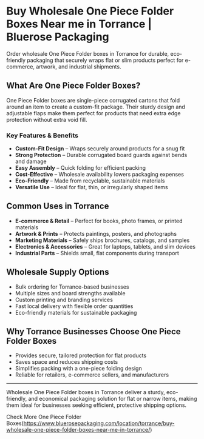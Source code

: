 # Buy Wholesale One Piece Folder Boxes Near me in Torrance | Bluerose Packaging

Order wholesale One Piece Folder boxes in Torrance for durable, eco-friendly packaging that securely wraps flat or slim products perfect for e-commerce, artwork, and industrial shipments.

## What Are One Piece Folder Boxes?

One Piece Folder boxes are single-piece corrugated cartons that fold around an item to create a custom-fit package. Their sturdy design and adjustable flaps make them perfect for products that need extra edge protection without extra void fill.

### Key Features & Benefits

- **Custom-Fit Design** – Wraps securely around products for a snug fit  
- **Strong Protection** – Durable corrugated board guards against bends and damage  
- **Easy Assembly** – Quick folding for efficient packing  
- **Cost-Effective** – Wholesale availability lowers packaging expenses  
- **Eco-Friendly** – Made from recyclable, sustainable materials  
- **Versatile Use** – Ideal for flat, thin, or irregularly shaped items  

## Common Uses in Torrance

- **E-commerce & Retail** – Perfect for books, photo frames, or printed materials  
- **Artwork & Prints** – Protects paintings, posters, and photographs  
- **Marketing Materials** – Safely ships brochures, catalogs, and samples  
- **Electronics & Accessories** – Great for laptops, tablets, and slim devices  
- **Industrial Parts** – Shields small, flat components during transport  

## Wholesale Supply Options

- Bulk ordering for Torrance-based businesses  
- Multiple sizes and board strengths available  
- Custom printing and branding services  
- Fast local delivery with flexible order quantities  
- Eco-friendly materials for sustainable packaging  

## Why Torrance Businesses Choose One Piece Folder Boxes

- Provides secure, tailored protection for flat products  
- Saves space and reduces shipping costs  
- Simplifies packing with a one-piece folding design  
- Reliable for retailers, e-commerce sellers, and manufacturers  

---

Wholesale One Piece Folder boxes in Torrance deliver a sturdy, eco-friendly, and economical packaging solution for flat or narrow items, making them ideal for businesses seeking efficient, protective shipping options.

Check More One Piece Folder Boxes(https://www.bluerosepackaging.com/location/torrance/buy-wholesale-one-piece-folder-boxes-near-me-in-torrance/)
